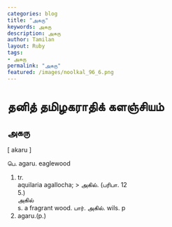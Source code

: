 ```yaml
---  
categories: blog  
title: "அகரு"
keywords: அகரு  
description: அகரு
author: Tamilan  
layout: Ruby  
tags:     
- அகரு
permalink: "அகரு"  
featured: /images/noolkal_96_6.png  
--- 
```

# தனித் தமிழகராதிக் களஞ்சியம்
## அகரு

[ akaru ]  
  
பெ. agaru. eaglewood  
1. tr.  
aquilaria agallocha; > அகில். (பரிபா. 12  
5.)  
அகில்  
s. a fragrant wood. பார். அகில். wils. p  
5. agaru.(p.)